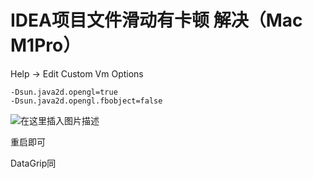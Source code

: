 # IDEA项目文件滑动有卡顿 解决（Mac M1Pro）

Help -> Edit Custom Vm Options

```
-Dsun.java2d.opengl=true
-Dsun.java2d.opengl.fbobject=false
```
![在这里插入图片描述](https://i-blog.csdnimg.cn/blog_migrate/6b844b51c9d5dc320dcd3f721884f7a1.png#pic_center)

重启即可

DataGrip同